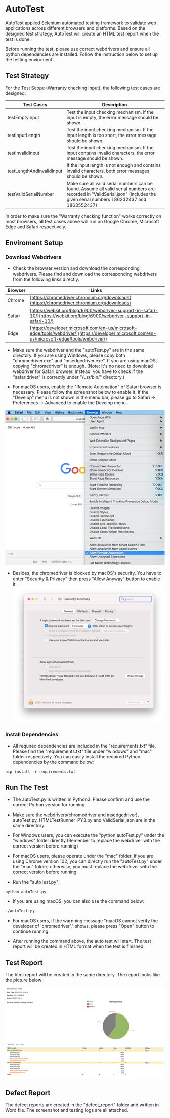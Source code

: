 # AutoTest

AutoTest applied Selenium automated testing framework to validate web applications across different browsers and platforms. Based on the designed test strategy, AutoTest will create an HTML test report when the test is done. 

Before running the test, please use correct webdrivers and ensure all python dependencies are installed. Follow the instruction below to set up the testing enviroment.

## Test Strategy

For the Test Scope (Warranty checking input), the following test cases are designed:

| Test Cases                | Description                                                                                                         |
|---------------------------|---------------------------------------------------------------------------------------------------------------------|
| testEmptyInput            | Test the input checking mechanism. If the input is empty, the error message should be shown.                        |
| testInputLength           | Test the input checking mechanism. If the input length is too short, the error message should be shown.             |
| testInvalidInput          | Test the input checking mechanism. If the input contains invalid characters, the error message should be shown.     |
| testLengthAndInvalidInput | If the input length is not enough and contains invalid characters, both error messages should be shown.             |
| testValidSerialNumber     | Make sure all valid serial numbers can be found. Assume all valid serial numbers are recorded in "ValidSerial.json" (includes the given serial numbers 186232437 and 1863552437) |

In order to make sure the "Warranty checking function" works correctly on most browsers, all test cases above will run on Google Chrome, Microsoft Edge and Safari respectively.

## Enviroment Setup

### Download Webdrivers
* Check the browser version and download the corresponding webdrivers. Please find and download the corresponding webdrivers from the following links directly.

| Browser  | Links                                                                 |
|----------|-----------------------------------------------------------------------|
| Chrome  | [https://chromedriver.chromium.org/downloads](https://chromedriver.chromium.org/downloads)                           |
| Safari  | [https://webkit.org/blog/6900/webdriver-support-in-safari-10/](https://webkit.org/blog/6900/webdriver-support-in-safari-10/)          |
| Edge    | [https://developer.microsoft.com/en-us/microsoft-edge/tools/webdriver/](https://developer.microsoft.com/en-us/microsoft-edge/tools/webdriver/) |



* Make sure the webdriver and the "autoTest.py" are in the same directory. If you are using Windows, please copy both "chromedriver.exe" and "msedgedriver.exe". If you are using macOS, copying "chromedriver" is enough.
(Note: It's no need to download webdriver for Safari browser. Instead, you have to check if the "safaridriver" is correctly under "/usr/bin/" directory.)

* For macOS users, enable the "Remote Automation" of Safari browser is necessary. Please follow the screenshot below to enable it. If the "Develop" menu is not shown in the menu bar, please go to Safari -> Preferences -> Advanced to enable the Develop menu.

![](img/p2.png)

* Besides, the chromedriver is blocked by macOS's security. You have to enter "Security & Privacy" then press "Allow Anyway" button to enable it.
![](img/p3.png)

### Install Dependencies

* All required dependencies are included in the "requirements.txt" file. Please find the "requirements.txt" file under "windows" and "mac" folder respectively. You can easily install the required Python dependencies by the command below:

```
pip install -r requirements.txt
```



## Run The Test

* The autoTest.py is written in Python3. Please confirm and use the correct Python version for running. 

* Make sure the webdrivers(chromedriver and msedgedriver), autoTest.py, HTMLTestRunner_PY3.py and ValidSerial.json are in the same directory.

* For Windows users, you can execute the "python autoTest.py" under the "windows" folder directly.(Remenber to replace the webdriver with the correct version before running)

* For macOS users, please operate under the "mac" folder. If you are using Chrome version 102, you can directly run the "autoTest.py" under the "mac" folder; otherwise, you must replace the webdriver with the correct version before running.

* Run the "autoTest.py":

```
python autoTest.py
```
* If you are using macOS, you can also use the command below:

```
./autoTest.py
```
* For macOS users, if the warnning message "macOS cannot verify the developer of 'chromedriver'," shows, please press "Open" button to continue running.


* After running the command above, the auto test will start. The test report will be created in HTML format when the test is finished.

## Test Report

The html report will be created in the same directory. The report looks like the picture below:

![](img/p1.png)

## Defect Report

The defect reports are created in the "defect_report" folder and written in Word file. The screenshot and testing logs are all attached.